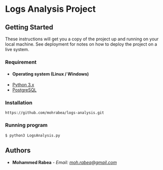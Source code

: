# Logs Analysis Project

## Getting Started
These instructions will get you a copy of the project up and running on your local machine. See deployment for notes on how to deploy the project on a live system.

### Requirement

* #### Operating system (Linux / Windows)
* [Python 3.x](https://www.python.org/)
* [PostgreSQL](https://www.postgresql.org/)

### Installation

```
https://github.com/mohrabea/logs-analysis.git
```

### Running program

```
$ python3 LogsAnalysis.py
```
## Authors

* **Mohammed Rabea** - *Email: moh.rabea@gmail.com* 


